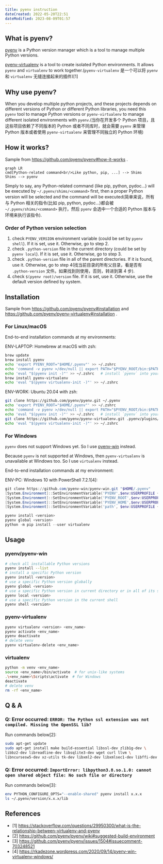 ```yaml
---
title: pyenv instruction
dateCreated: 2022-05-20T22:51
dateModified: 2023-08-09T01:57
---
```


## What is pyenv?

[pyenv](https://github.com/pyenv/pyenv) is a Python version manager which is a tool to manage multiple Python versions.

[pyenv-virtualenv](https://github.com/pyenv/pyenv-virtualenv) is a tool to create isolated Python environments. It allows `pyenv` and `virtualenv` to work together.(`pyenv-virtualenv` 是一个可以将 `pyenv` 和 `virtualenv` 无缝连接起来的插件)\[1\]

## Why use pyenv?

When you develop multiple python projects, and these projects depends on different versions of Python or different Python libraries, you need this `pyenv` tool to manage Python versions or `pyenv-virtualenv` to manage different isolated environments with `pyenv`.(当你在开发多个 Python 项目，且这些项目依赖了不同版本的 Python 或者不同库时，就会需要 `pyenv` 来管理 Python 版本或者使用 `pyenv-virtualenv` 来管理不同独立的 Python 环境)

## How it works?

Sample from https://github.com/pyenv/pyenv#how-it-works .

```mermaid
graph LR
cmd[Python-related command<br/>Like python, pip, ...] --> Shims
Shims --> pyenv
```

Simply to say, any Python-related command (like pip, python, pydoc...) will be executed by `~/.pyenv/shims/<command>` first, then a proper Python version will be selected and the command will be executed(简单来说，所有与 Python 相关的指令(比如 pip, python, pydoc...)都会被 `~/.pyenv/shims/<command>` 执行，然后 `pyenv` 会选中一个合适的 Python 版本与环境来执行该指令).

### Order of Python version selection

1. check `PYENV_VERSION` environment variable (could be set by `pyenv shell`). If it is set, use it. Otherwise, go to step 2.
2. check `.python-version` file in the current directory (could be set by `pyenv local`). If it is set, use it. Otherwise, go to step 3.
3. check `.python-version` file in all of the parent directories. If it is found, use it. Otherwise, go to step 4(找当前目录的所有父目录，看是否有 `.python-version` 文件。如果找到则使用，否则，转进到第 4 步).
4. check `$(pyenv root)/version` file. If it is set, use it. Otherwise, use the default version defined by system.

## Installation

Sample from https://github.com/pyenv/pyenv#installation and https://github.com/pyenv/pyenv-virtualenv#installation .

### For Linux/macOS

End-to-end installation commands at my environments:

ENV-LAPTOP: Homebrew at macOS with zsh:

```bash
brew update
brew install pyenv
echo 'export PYENV_ROOT="$HOME/.pyenv"' >> ~/.zshrc
echo 'command -v pyenv >/dev/null || export PATH="$PYENV_ROOT/bin:$PATH"' >> ~/.zshrc
echo 'eval "$(pyenv init -)"' >> ~/.zshrc   # install `pyenv` into your shell as a shell function, enable shims and autocompletion
brew install pyenv-virtualenv
echo 'eval "$(pyenv virtualenv-init -)"' >> ~/.zshrc
```

ENV-WORK: Ubuntu 20.04 with zsh:

```bash
git clone https://github.com/pyenv/pyenv.git ~/.pyenv
echo 'export PYENV_ROOT="$HOME/.pyenv"' >> ~/.zshrc
echo 'command -v pyenv >/dev/null || export PATH="$PYENV_ROOT/bin:$PATH"' >> ~/.zshrc
echo 'eval "$(pyenv init -)"' >> ~/.zshrc   # install `pyenv` into your shell as a shell function, enable shims and autocompletion
git clone https://github.com/pyenv/pyenv-virtualenv.git .pyenv/plugins/pyenv-virtualenv
echo 'eval "$(pyenv virtualenv-init -)"' >> ~/.zshrc
```

### For Windows

`pyenv` does not support Windows yet. So I use [pyenv-win](https://github.com/pyenv-win/pyenv-win) instead.

Because `pyenv` is not supported at Windows, then `pyenv-virtualenv` is unavailable at Windows too. So I use `virtualenv` instead.

End-to-end installation commands at my environment:

ENV-PC: Windows 10 with PowerShell 7.2.1\[4\]:

```powershell
git clone https://github.com/pyenv-win/pyenv-win.git "$HOME/.pyenv"
[System.Environment]::SetEnvironmentVariable('PYENV',$env:USERPROFILE + "\.pyenv\pyenv-win\","User")
[System.Environment]::SetEnvironmentVariable('PYENV_ROOT',$env:USERPROFILE + "\.pyenv\pyenv-win\","User")
[System.Environment]::SetEnvironmentVariable('PYENV_HOME',$env:USERPROFILE + "\.pyenv\pyenv-win\","User")
[System.Environment]::SetEnvironmentVariable('path', $env:USERPROFILE + "\.pyenv\pyenv-win\bin;" + $env:USERPROFILE + "\.pyenv\pyenv-win\shims;" + [System.Environment]::GetEnvironmentVariable('path', "User"),"User")

pyenv install <version>
pyenv global <version>
python -m pip install --user virtualenv
```

## Usage

### pyenv/pyenv-win

```bash
# check all installable Python versions
pyenv install --list
# install a specific Python version
pyenv install <version>
# use a specific Python version globally
pyenv global <version>
# use a specific Python version in current directory or in all of its subdirectories
pyenv local <version>
# use a specific Python version in the current shell
pyenv shell <version>
```

### pyenv-virtualenv

```bash
pyenv virtualenv <version> <env_name>
pyenv activate <env_name>
pyenv deactivate
# delete venv
pyenv virtualenv-delete <env_name>
```

### virtualenv

```bash
python -m venv <env_name>
source <env_name>/bin/activate  # for unix-like systems
.\<env_name>\Scripts\activate  # for Windows
deactivate
# delete venv
rm -rf <env_name>
```

## Q & A

### Q: Error occurred: `ERROR: The Python ssl extension was not compiled. Missing the OpenSSL lib?`

Run commands below\[2\]:

```bash
sudo apt-get update
sudo apt-get install make build-essential libssl-dev zlib1g-dev \
libbz2-dev libreadline-dev libsqlite3-dev wget curl llvm \
libncursesw5-dev xz-utils tk-dev libxml2-dev libxmlsec1-dev libffi-dev liblzma-dev
```

### Q: Error occurred: `ImportError: libpython3.8.so.1.0: cannot open shared object file: No such file or directory`

Run commands below\[3\]:

```bash
env PYTHON_CONFIGURE_OPTS="--enable-shared" pyenv install x.x.x
ls ~/.pyenv/version/x.x.x/lib
```

## References

- \[1\] https://stackoverflow.com/questions/29950300/what-is-the-relationship-between-virtualenv-and-pyenv
- \[2\] https://github.com/pyenv/pyenv/wiki#suggested-build-environment
- \[3\] https://github.com/pyenv/pyenv/issues/1504#issuecomment-703248521
- \[4\] https://rkadezone.wordpress.com/2020/09/14/pyenv-win-virtualenv-windows/
